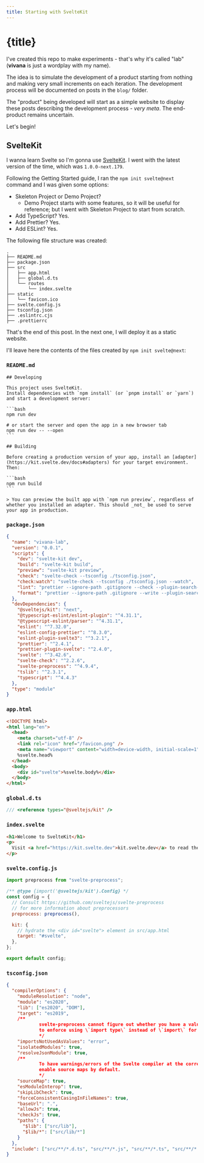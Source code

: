 ```yaml
---
title: Starting with SvelteKit
---
```


# {title}

I've created this repo to make experiments - that's why it's called "lab" (**vivana** is just a wordplay with my name).

The idea is to simulate the development of a product starting from nothing and making very small increments on each iteration. The development process will be documented on posts in the `blog/` folder.

The "product" being developed will start as a simple website to display these posts describing the development process - *very meta*. The end-product remains uncertain.

Let's begin!

## SvelteKit

I wanna learn Svelte so I'm gonna use [SvelteKit](https://kit.svelte.dev/docs). I went with the latest version of the time, which was `1.0.0-next.179`.

Following the Getting Started guide, I ran the `npm init svelte@next` command and I was given some options:
- Skeleton Project or Demo Project?
  - Demo Project starts with some features, so it will be useful for reference; but I went with Skeleton Project to start from scratch.
- Add TypeScript? Yes.
- Add Prettier? Yes.
- Add ESLint? Yes.

The following file structure was created:
```
.
├── README.md
├── package.json
├── src
│   ├── app.html
│   ├── global.d.ts
│   └── routes
│       └── index.svelte
├── static
│   └── favicon.ico
├── svelte.config.js
├── tsconfig.json
├── .eslintrc.cjs
├── .prettierrc
```

That's the end of this post. In the next one, I will deploy it as a static website.

I'll leave here the contents of the files created by `npm init svelte@next`:

### `README.md`
`````
## Developing

This project uses SvelteKit.
Install dependencies with `npm install` (or `pnpm install` or `yarn`) and start a development server:

```bash
npm run dev

# or start the server and open the app in a new browser tab
npm run dev -- --open
```

## Building

Before creating a production version of your app, install an [adapter](https://kit.svelte.dev/docs#adapters) for your target environment. Then:

```bash
npm run build
```

> You can preview the built app with `npm run preview`, regardless of whether you installed an adapter. This should _not_ be used to serve your app in production.
`````

### `package.json`

```json
{
  "name": "vivana-lab",
  "version": "0.0.1",
  "scripts": {
    "dev": "svelte-kit dev",
    "build": "svelte-kit build",
    "preview": "svelte-kit preview",
    "check": "svelte-check --tsconfig ./tsconfig.json",
    "check:watch": "svelte-check --tsconfig ./tsconfig.json --watch",
    "lint": "prettier --ignore-path .gitignore --check --plugin-search-dir=. . && eslint --ignore-path .gitignore .",
    "format": "prettier --ignore-path .gitignore --write --plugin-search-dir=. ."
  },
  "devDependencies": {
    "@sveltejs/kit": "next",
    "@typescript-eslint/eslint-plugin": "^4.31.1",
    "@typescript-eslint/parser": "^4.31.1",
    "eslint": "^7.32.0",
    "eslint-config-prettier": "^8.3.0",
    "eslint-plugin-svelte3": "^3.2.1",
    "prettier": "^2.4.1",
    "prettier-plugin-svelte": "^2.4.0",
    "svelte": "^3.42.6",
    "svelte-check": "^2.2.6",
    "svelte-preprocess": "^4.9.4",
    "tslib": "^2.3.1",
    "typescript": "^4.4.3"
  },
  "type": "module"
}
```

### `app.html`
```html
<!DOCTYPE html>
<html lang="en">
  <head>
    <meta charset="utf-8" />
    <link rel="icon" href="/favicon.png" />
    <meta name="viewport" content="width=device-width, initial-scale=1" />
    %svelte.head%
  </head>
  <body>
    <div id="svelte">%svelte.body%</div>
  </body>
</html>
```

### `global.d.ts`
```ts
/// <reference types="@sveltejs/kit" />
```

### `index.svelte`
```html
<h1>Welcome to SvelteKit</h1>
<p>
  Visit <a href="https://kit.svelte.dev">kit.svelte.dev</a> to read the documentation
</p>
```

### `svelte.config.js`
```js
import preprocess from "svelte-preprocess";

/** @type {import('@sveltejs/kit').Config} */
const config = {
  // Consult https://github.com/sveltejs/svelte-preprocess
  // for more information about preprocessors
  preprocess: preprocess(),

  kit: {
    // hydrate the <div id="svelte"> element in src/app.html
    target: "#svelte",
  },
};

export default config;
```

### `tsconfig.json`
```json
{
  "compilerOptions": {
    "moduleResolution": "node",
    "module": "es2020",
    "lib": ["es2020", "DOM"],
    "target": "es2019",
    /**
			svelte-preprocess cannot figure out whether you have a value or a type, so tell TypeScript
			to enforce using \`import type\` instead of \`import\` for Types.
			*/
    "importsNotUsedAsValues": "error",
    "isolatedModules": true,
    "resolveJsonModule": true,
    /**
			To have warnings/errors of the Svelte compiler at the correct position,
			enable source maps by default.
			*/
    "sourceMap": true,
    "esModuleInterop": true,
    "skipLibCheck": true,
    "forceConsistentCasingInFileNames": true,
    "baseUrl": ".",
    "allowJs": true,
    "checkJs": true,
    "paths": {
      "$lib": ["src/lib"],
      "$lib/*": ["src/lib/*"]
    }
  },
  "include": ["src/**/*.d.ts", "src/**/*.js", "src/**/*.ts", "src/**/*.svelte"]
}
```
